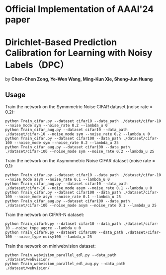 # Official Implementation of AAAI'24 paper
# Dirichlet-Based Prediction Calibration for Learning with Noisy Labels（DPC）
by **Chen-Chen Zong, Ye-Wen Wang, Ming-Kun Xie, Sheng-Jun Huang**
## Usage

Train the network on the Symmmetric Noise CIFAR dataset (noise rate = 0.2):

```
python Train_cifar.py --dataset cifar10 --data_path ./dataset/cifar-10 --noise_mode sym --noise_rate 0.2 --lambda_u 0
python Train_cifar_aug.py --dataset cifar10 --data_path ./dataset/cifar-10 --noise_mode sym --noise_rate 0.2 --lambda_u 0
python Train_cifar.py --dataset cifar100 --data_path ./dataset/cifar-100 --noise_mode sym --noise_rate 0.2 --lambda_u 25
python Train_cifar_aug.py --dataset cifar100 --data_path ./dataset/cifar-100 --noise_mode sym --noise_rate 0.2 --lambda_u 25
```

Train the network on the Asymmmetric Noise CIFAR dataset (noise rate = 0.1):

```
python Train_cifar.py --dataset cifar10 --data_path ./dataset/cifar-10 --noise_mode asym --noise_rate 0.1 --lambda_u 0
python Train_cifar_aug.py --dataset cifar10 --data_path ./dataset/cifar-10 --noise_mode asym --noise_rate 0.1 --lambda_u 0
python Train_cifar.py --dataset cifar100 --data_path ./dataset/cifar-100 --noise_mode asym --noise_rate 0.1 --lambda_u 25
python Train_cifar_aug.py --dataset cifar100 --data_path ./dataset/cifar-100 --noise_mode asym --noise_rate 0.1 --lambda_u 25
```

Train the network on CIFAR-N dataset:

```
python Train_cifarN.py --dataset cifar10 --data_path ./dataset/cifar-10 --noise_type aggre --lambda_u 0
python Train_cifarN.py --dataset cifar100 --data_path ./dataset/cifar-100 --noise_type noisy100 --lambda_u 25
```

Train the network on miniwebvision dataset:

```
python Train_webvision_parallel_edl.py --data_path ./dataset/webvision/
python Train_webvision_parallel_edl_aug.py --data_path ./dataset/webvision/
```


